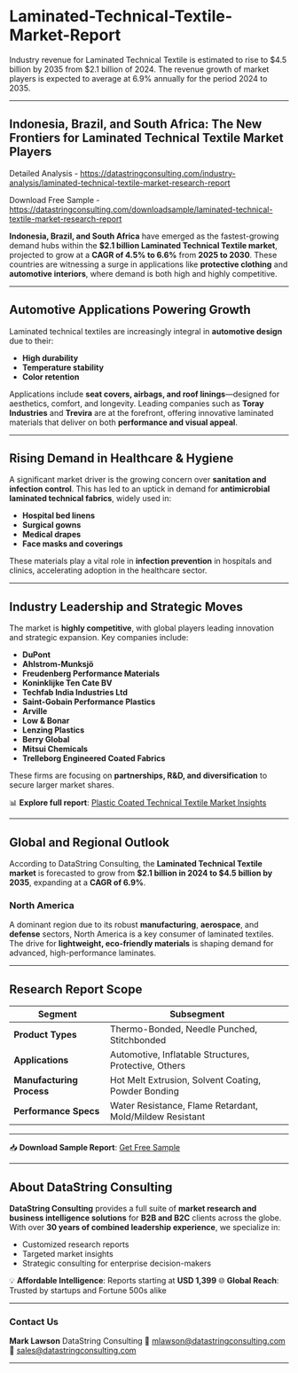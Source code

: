 # Laminated-Technical-Textile-Market-Report

Industry revenue for Laminated Technical Textile is estimated to rise to $4.5 billion by 2035 from $2.1 billion of 2024. The revenue growth of market players is expected to average at 6.9% annually for the period 2024 to 2035.

---

## **Indonesia, Brazil, and South Africa: The New Frontiers for Laminated Technical Textile Market Players**

Detailed Analysis - https://datastringconsulting.com/industry-analysis/laminated-technical-textile-market-research-report

Download Free Sample - https://datastringconsulting.com/downloadsample/laminated-technical-textile-market-research-report

**Indonesia, Brazil, and South Africa** have emerged as the fastest-growing demand hubs within the **\$2.1 billion Laminated Technical Textile market**, projected to grow at a **CAGR of 4.5% to 6.6%** from **2025 to 2030**. These countries are witnessing a surge in applications like **protective clothing** and **automotive interiors**, where demand is both high and highly competitive.

---

## **Automotive Applications Powering Growth**

Laminated technical textiles are increasingly integral in **automotive design** due to their:

* **High durability**
* **Temperature stability**
* **Color retention**

Applications include **seat covers, airbags, and roof linings**—designed for aesthetics, comfort, and longevity. Leading companies such as **Toray Industries** and **Trevira** are at the forefront, offering innovative laminated materials that deliver on both **performance and visual appeal**.

---

## **Rising Demand in Healthcare & Hygiene**

A significant market driver is the growing concern over **sanitation and infection control**. This has led to an uptick in demand for **antimicrobial laminated technical fabrics**, widely used in:

* **Hospital bed linens**
* **Surgical gowns**
* **Medical drapes**
* **Face masks and coverings**

These materials play a vital role in **infection prevention** in hospitals and clinics, accelerating adoption in the healthcare sector.

---

## **Industry Leadership and Strategic Moves**

The market is **highly competitive**, with global players leading innovation and strategic expansion. Key companies include:

* **DuPont**
* **Ahlstrom-Munksjö**
* **Freudenberg Performance Materials**
* **Koninklijke Ten Cate BV**
* **Techfab India Industries Ltd**
* **Saint-Gobain Performance Plastics**
* **Arville**
* **Low & Bonar**
* **Lenzing Plastics**
* **Berry Global**
* **Mitsui Chemicals**
* **Trelleborg Engineered Coated Fabrics**

These firms are focusing on **partnerships, R\&D, and diversification** to secure larger market shares.

📊 **Explore full report**:
[Plastic Coated Technical Textile Market Insights](https://datastringconsulting.com/industry-analysis/laminated-technical-textile-market-research-report)

---

## **Global and Regional Outlook**

According to DataString Consulting, the **Laminated Technical Textile market** is forecasted to grow from **\$2.1 billion in 2024 to \$4.5 billion by 2035**, expanding at a **CAGR of 6.9%**.

### **North America**

A dominant region due to its robust **manufacturing**, **aerospace**, and **defense** sectors, North America is a key consumer of laminated textiles. The drive for **lightweight, eco-friendly materials** is shaping demand for advanced, high-performance laminates.

---

## **Research Report Scope**

| **Segment**               | **Subsegment**                                           |
| ------------------------- | -------------------------------------------------------- |
| **Product Types**         | Thermo-Bonded, Needle Punched, Stitchbonded              |
| **Applications**          | Automotive, Inflatable Structures, Protective, Others    |
| **Manufacturing Process** | Hot Melt Extrusion, Solvent Coating, Powder Bonding      |
| **Performance Specs**     | Water Resistance, Flame Retardant, Mold/Mildew Resistant |

---

📥 **Download Sample Report**:
[Get Free Sample](https://datastringconsulting.com/downloadsample/laminated-technical-textile-market-research-report)

---

## **About DataString Consulting**

**DataString Consulting** provides a full suite of **market research and business intelligence solutions** for **B2B and B2C** clients across the globe. With over **30 years of combined leadership experience**, we specialize in:

* Customized research reports
* Targeted market insights
* Strategic consulting for enterprise decision-makers

💡 **Affordable Intelligence**: Reports starting at **USD 1,399**
🌐 **Global Reach**: Trusted by startups and Fortune 500s alike

---

### **Contact Us**

**Mark Lawson**
DataString Consulting
📧 [mlawson@datastringconsulting.com](mailto:mlawson@datastringconsulting.com)
📧 [sales@datastringconsulting.com](mailto:sales@datastringconsulting.com)

---
